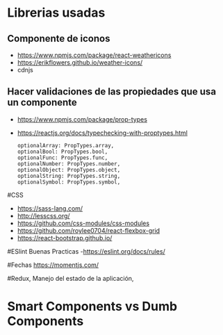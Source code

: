 # Librerias  usadas

## Componente de iconos
- https://www.npmjs.com/package/react-weathericons
- https://erikflowers.github.io/weather-icons/
- cdnjs <link rel="stylesheet" href="https://cdnjs.cloudflare.com/ajax/libs/weather-icons/2.0.9/css/weather-icons.min.css" />

## Hacer validaciones de las propiedades que usa un componente
- https://www.npmjs.com/package/prop-types
- https://reactjs.org/docs/typechecking-with-proptypes.html

    ```
    optionalArray: PropTypes.array,
    optionalBool: PropTypes.bool,
    optionalFunc: PropTypes.func,
    optionalNumber: PropTypes.number,
    optionalObject: PropTypes.object,
    optionalString: PropTypes.string,
    optionalSymbol: PropTypes.symbol,
    ```

#CSS
- https://sass-lang.com/
- http://lesscss.org/
- https://github.com/css-modules/css-modules
- https://github.com/roylee0704/react-flexbox-grid
- https://react-bootstrap.github.io/

#ESlint Buenas Practicas
-https://eslint.org/docs/rules/

#Fechas
https://momentjs.com/

#Redux, 
    Manejo del estado de la aplicación, 

# Smart Components vs Dumb Components
